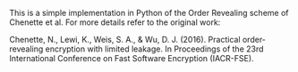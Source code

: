 This is a simple implementation in Python of the Order Revealing scheme of Chenette et al. For more details refer to the original work:

Chenette, N., Lewi, K., Weis, S. A., & Wu, D. J. (2016). Practical order-revealing encryption with limited leakage. In Proceedings of the 23rd International Conference on Fast Software Encryption (IACR-FSE).
